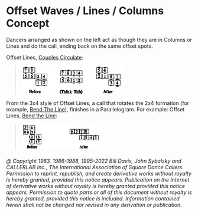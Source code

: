 
# Offset Waves / Lines / Columns Concept

Dancers arranged as shown on the left act as though they are in Columns or
Lines and do the call, ending back on the same offset spots. 

Offset Lines, [Couples Circulate](../b1/circulate.md): 

> 
> ![alt](offset_concept_1.png)
> 

From the 3x4 style of Offset Lines, a call that rotates the 2x4 formation
(for example, [Bend The Line](../b1/bend_the_line.md)), finishes in a Parallelogram. 
For example: Offset Lines, [Bend the Line](../b1/bend_the_line.md):

> 
> ![alt](offset_concept_2.png)
> 

###### @ Copyright 1983, 1986-1988, 1995-2022 Bill Davis, John Sybalsky and CALLERLAB Inc., The International Association of Square Dance Callers. Permission to reprint, republish, and create derivative works without royalty is hereby granted, provided this notice appears. Publication on the Internet of derivative works without royalty is hereby granted provided this notice appears. Permission to quote parts or all of this document without royalty is hereby granted, provided this notice is included. Information contained herein shall not be changed nor revised in any derivation or publication.
